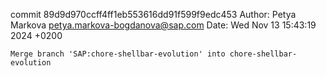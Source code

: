 commit 89d9d970ccff4ff1eb553616dd91f599f9edc453
Author: Petya Markova <petya.markova-bogdanova@sap.com>
Date:   Wed Nov 13 15:43:19 2024 +0200

    Merge branch 'SAP:chore-shellbar-evolution' into chore-shellbar-evolution
